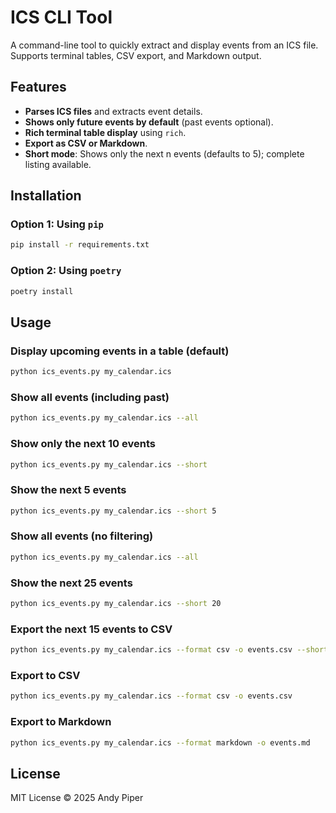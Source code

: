 # ICS CLI Tool

A command-line tool to quickly extract and display events from an ICS file. Supports terminal tables, CSV export, and Markdown output.

## Features

- **Parses ICS files** and extracts event details.
- **Shows only future events by default** (past events optional).
- **Rich terminal table display** using `rich`.
- **Export as CSV or Markdown**.
- **Short mode**: Shows only the next n events (defaults to 5); complete listing available.

## Installation

### **Option 1: Using `pip`**

```sh
pip install -r requirements.txt
```

### **Option 2: Using `poetry`**

```sh
poetry install
```

## Usage

### **Display upcoming events in a table (default)**

```sh
python ics_events.py my_calendar.ics
```

### **Show all events (including past)**

```sh
python ics_events.py my_calendar.ics --all
```

### **Show only the next 10 events**

```sh
python ics_events.py my_calendar.ics --short
```

### **Show the next 5 events**

```sh
python ics_events.py my_calendar.ics --short 5
```

### **Show all events (no filtering)**

```sh
python ics_events.py my_calendar.ics --all
```

### **Show the next 25 events**

```sh
python ics_events.py my_calendar.ics --short 20
```

### **Export the next 15 events to CSV**

```sh
python ics_events.py my_calendar.ics --format csv -o events.csv --short 15
```

### **Export to CSV**

```sh
python ics_events.py my_calendar.ics --format csv -o events.csv
```

### **Export to Markdown**

```sh
python ics_events.py my_calendar.ics --format markdown -o events.md
```

## License

MIT License © 2025 Andy Piper
